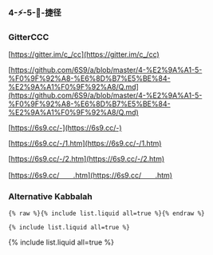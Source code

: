 ### 4-⚡-5-💨-捷径

### GitterCCC
[https://gitter.im/c_/cc](https://gitter.im/c_/cc)

[https://github.com/6S9/a/blob/master/4-%E2%9A%A1-5-%F0%9F%92%A8-%E6%8D%B7%E5%BE%84-%E2%9A%A1%F0%9F%92%A8/Q.md](https://github.com/6S9/a/blob/master/4-%E2%9A%A1-5-%F0%9F%92%A8-%E6%8D%B7%E5%BE%84-%E2%9A%A1%F0%9F%92%A8/Q.md)

[https://6s9.cc/-](https://6s9.cc/-)

[https://6s9.cc/-/1.htm](https://6s9.cc/-/1.htm)

[https://6s9.cc/-/2.htm](https://6s9.cc/-/2.htm)

[https://6s9.cc/　　.htm](https://6s9.cc/　　.htm)

### Alternative Kabbalah

```
{% raw %}{% include list.liquid all=true %}{% endraw %}

{% include list.liquid all=true %}
```

{% include list.liquid all=true %}

